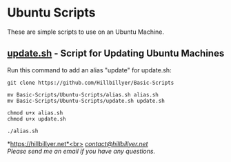 # Ubuntu Scripts
These are simple scripts to use on an Ubuntu Machine.
## [update.sh](https://github.com/Hillbillyer/Basic-Scripts/blob/main/Ubuntu-Scripts/update.sh) - Script for Updating Ubuntu Machines<br>

Run this command to add an alias "update" for update.sh:<br>
```
git clone https://github.com/Hillbillyer/Basic-Scripts

mv Basic-Scripts/Ubuntu-Scripts/alias.sh alias.sh
mv Basic-Scripts/Ubuntu-Scripts/update.sh update.sh

chmod u+x alias.sh
chmod u+x update.sh

./alias.sh 
```

*https://hillbillyer.net*<br>
*contact@hillbillyer.net*<br>
*Please send me an email if you have any questions.*<br>